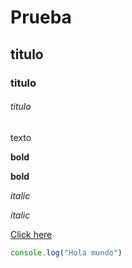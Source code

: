 # Prueba
## titulo
### titulo
###### titulo

texto

**bold**

__bold__

*italic*

_italic_

[Click here](https://github.com)

```javascript
console.log("Hola mundo")
```
